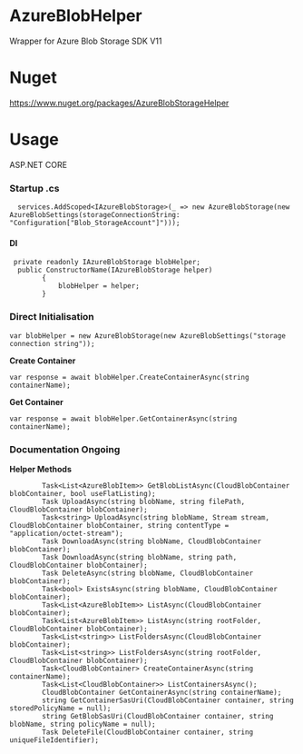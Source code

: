 
# AzureBlobHelper
Wrapper for Azure Blob Storage SDK V11
# Nuget
https://www.nuget.org/packages/AzureBlobStorageHelper


# Usage
ASP.NET CORE

### Startup .cs
 ```   services.AddScoped<IAzureBlobStorage>(_ => new AzureBlobStorage(new AzureBlobSettings(storageConnectionString: "Configuration["Blob_StorageAccount"]"))); ```
 
#### DI

     private readonly IAzureBlobStorage blobHelper;
      public ConstructorName(IAzureBlobStorage helper)
            {
    			blobHelper = helper;
    		}

 
 
 
 ### Direct Initialisation
 
 ``` var blobHelper = new AzureBlobStorage(new AzureBlobSettings("storage connection string")); ```
 

**Create Container**

    var response = await blobHelper.CreateContainerAsync(string containerName);

**Get Container**

    var response = await blobHelper.GetContainerAsync(string containerName);

### Documentation Ongoing

**Helper Methods**

		    Task<List<AzureBlobItem>> GetBlobListAsync(CloudBlobContainer blobContainer, bool useFlatListing);
            Task UploadAsync(string blobName, string filePath, CloudBlobContainer blobContainer);
            Task<string> UploadAsync(string blobName, Stream stream, CloudBlobContainer blobContainer, string contentType = "application/octet-stream");
            Task DownloadAsync(string blobName, CloudBlobContainer blobContainer);
            Task DownloadAsync(string blobName, string path, CloudBlobContainer blobContainer);
            Task DeleteAsync(string blobName, CloudBlobContainer blobContainer);
            Task<bool> ExistsAsync(string blobName, CloudBlobContainer blobContainer);
            Task<List<AzureBlobItem>> ListAsync(CloudBlobContainer blobContainer);
            Task<List<AzureBlobItem>> ListAsync(string rootFolder, CloudBlobContainer blobContainer);
            Task<List<string>> ListFoldersAsync(CloudBlobContainer blobContainer);
            Task<List<string>> ListFoldersAsync(string rootFolder, CloudBlobContainer blobContainer);
            Task<CloudBlobContainer> CreateContainerAsync(string containerName);
            Task<List<CloudBlobContainer>> ListContainersAsync();
            CloudBlobContainer GetContainerAsync(string containerName);
            string GetContainerSasUri(CloudBlobContainer container, string storedPolicyName = null);
            string GetBlobSasUri(CloudBlobContainer container, string blobName, string policyName = null);
            Task DeleteFile(CloudBlobContainer container, string uniqueFileIdentifier);

